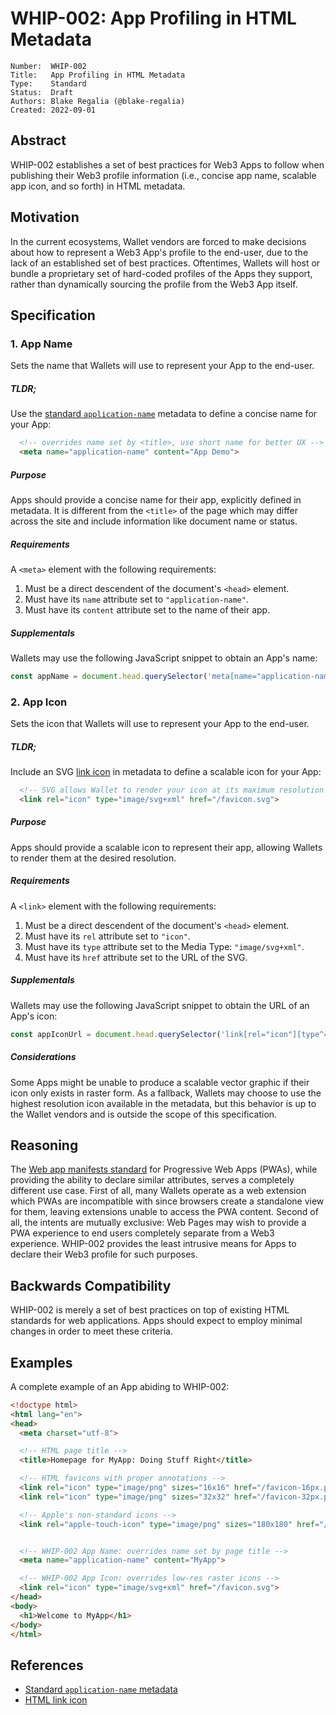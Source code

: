 # WHIP-002: App Profiling in HTML Metadata

```
Number:  WHIP-002
Title:   App Profiling in HTML Metadata
Type:    Standard
Status:  Draft
Authors: Blake Regalia (@blake-regalia)
Created: 2022-09-01
```


## Abstract

WHIP-002 establishes a set of best practices for Web3 Apps to follow when publishing their Web3 profile information (i.e., concise app name, scalable app icon, and so forth) in HTML metadata.


## Motivation

In the current ecosystems, Wallet vendors are forced to make decisions about how to represent a Web3 App's profile to the end-user, due to the lack of an established set of best practices. Oftentimes, Wallets will host or bundle a proprietary set of hard-coded profiles of the Apps they support, rather than dynamically sourcing the profile from the Web3 App itself.


## Specification

### 1. App Name

Sets the name that Wallets will use to represent your App to the end-user.


##### TLDR;

Use the [standard `application-name`](https://developer.mozilla.org/en-US/docs/Web/HTML/Element/meta/name) metadata to define a concise name for your App:
```html
  <!-- overrides name set by <title>, use short name for better UX -->
  <meta name="application-name" content="App Demo">
```


##### Purpose

Apps should provide a concise name for their app, explicitly defined in metadata. It is different from the `<title>` of the page which may differ across the site and include information like document name or status.


##### Requirements

A `<meta>` element with the following requirements:
1. Must be a direct descendent of the document's `<head>` element.
2. Must have its `name` attribute set to `"application-name"`.
3. Must have its `content` attribute set to the name of their app.


##### Supplementals

Wallets may use the following JavaScript snippet to obtain an App's name:
```js
const appName = document.head.querySelector('meta[name="application-name"][content]').content;
```


### 2. App Icon

Sets the icon that Wallets will use to represent your App to the end-user.


##### TLDR;

Include an SVG [link icon](https://developer.mozilla.org/en-US/docs/Web/HTML/Attributes/rel#attr-icon) in metadata to define a scalable icon for your App:
```html
  <!-- SVG allows Wallet to render your icon at its maximum resolution -->
  <link rel="icon" type="image/svg+xml" href="/favicon.svg">
```


##### Purpose

Apps should provide a scalable icon to represent their app, allowing Wallets to render them at the desired resolution.


##### Requirements

A `<link>` element with the following requirements:
1. Must be a direct descendent of the document's `<head>` element.
2. Must have its `rel` attribute set to `"icon"`.
3. Must have its `type` attribute set to the Media Type: `"image/svg+xml"`.
4. Must have its `href` attribute set to the URL of the SVG.


##### Supplementals

Wallets may use the following JavaScript snippet to obtain the URL of an App's icon:
```js
const appIconUrl = document.head.querySelector('link[rel="icon"][type^="image/svg+xml"][href]').href;
```


##### Considerations

Some Apps might be unable to produce a scalable vector graphic if their icon only exists in raster form. As a fallback, Wallets may choose to use the highest resolution icon available in the metadata, but this behavior is up to the Wallet vendors and is outside the scope of this specification.


## Reasoning

The [Web app manifests standard](https://developer.mozilla.org/en-US/docs/Web/Manifest) for Progressive Web Apps (PWAs), while providing the ability to declare similar attributes, serves a completely different use case. First of all, many Wallets operate as a web extension which PWAs are incompatible with since browsers create a standalone view for them, leaving extensions unable to access the PWA content. Second of all, the intents are mutually exclusive: Web Pages may wish to provide a PWA experience to end users completely separate from a Web3 experience. WHIP-002 provides the least intrusive means for Apps to declare their Web3 profile for such purposes.


## Backwards Compatibility

WHIP-002 is merely a set of best practices on top of existing HTML standards for web applications. Apps should expect to employ minimal changes in order to meet these criteria.


## Examples

A complete example of an App abiding to WHIP-002:

```html
<!doctype html>
<html lang="en">
<head>
  <meta charset="utf-8">

  <!-- HTML page title -->
  <title>Homepage for MyApp: Doing Stuff Right</title>

  <!-- HTML favicons with proper annotations -->
  <link rel="icon" type="image/png" sizes="16x16" href="/favicon-16px.png">
  <link rel="icon" type="image/png" sizes="32x32" href="/favicon-32px.png">

  <!-- Apple's non-standard icons -->
  <link rel="apple-touch-icon" type="image/png" sizes="180x180" href="/apple-touch-icon.png">


  <!-- WHIP-002 App Name: overrides name set by page title -->
  <meta name="application-name" content="MyApp">

  <!-- WHIP-002 App Icon: overrides low-res raster icons -->
  <link rel="icon" type="image/svg+xml" href="/favicon.svg">
</head>
<body>
  <h1>Welcome to MyApp</h1>
</body>
</html>
```


## References

- [Standard `application-name` metadata](https://developer.mozilla.org/en-US/docs/Web/HTML/Element/meta/name)
- [HTML link icon](https://developer.mozilla.org/en-US/docs/Web/HTML/Attributes/rel#attr-icon)